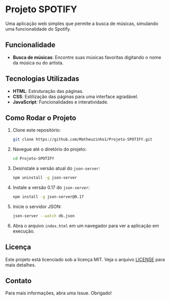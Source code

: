 # Projeto SPOTIFY

Uma aplicação web simples que permite a busca de músicas, simulando uma funcionalidade do Spotify.

## Funcionalidade

- **Busca de músicas**: Encontre suas músicas favoritas digitando o nome da música ou do artista.

## Tecnologias Utilizadas

- **HTML**: Estruturação das páginas.
- **CSS**: Estilização das páginas para uma interface agradável.
- **JavaScript**: Funcionalidades e interatividade.

## Como Rodar o Projeto

1. Clone este repositório:
    ```bash
    git clone https://github.com/Matheuzinho1/Projeto-SPOTIFY.git
    ```
2. Navegue até o diretório do projeto:
    ```bash
    cd Projeto-SPOTIFY
    ```
3. Desinstale a versão atual do `json-server`:
    ```bash
    npm uninstall -g json-server
    ```
4. Instale a versão 0.17 do `json-server`:
    ```bash
    npm install -g json-server@0.17
    ```
5. Inicie o servidor JSON:
    ```bash
    json-server --watch db.json
    ```
6. Abra o arquivo `index.html` em um navegador para ver a aplicação em execução.

## Licença

Este projeto está licenciado sob a licença MIT. Veja o arquivo [LICENSE](LICENSE) para mais detalhes.

## Contato

Para mais informações, abra uma Issue. Obrigado!
